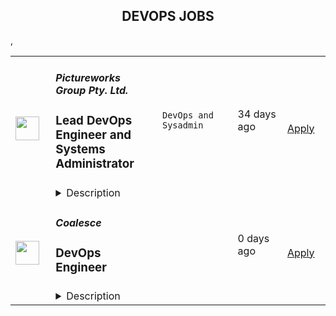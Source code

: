 <div align="center"><h2>DEVOPS JOBS</h2></div><table><tr>
                <td width="100" height="100" rowspan="2">
                    <img src="https://wwr-pro.s3.amazonaws.com/logos/0018/5497/logo.gif" width="38px" height="auto">
                </td>
                <td width="300">
                    <h5>Pictureworks Group Pty. Ltd.</h5>
                    <h3> Lead DevOps Engineer and Systems Administrator</h3>
                </td>
                <td width="300">
                    <code>DevOps and Sysadmin</code>
                </td>
                <td width="200">
                <text>34 days ago</text>
                </td>
                <td width="100" rowspan="2">
                <a href="https://weworkremotely.com/remote-jobs/pictureworks-group-pty-ltd-lead-devops-engineer-and-systems-administrator" align="right" target="_blank">Apply</a>
                </td>
            </tr>
            <tr>
                <td colspan="3">
                <details><summary>Description</summary>
                <img src="https://we-work-remotely.imgix.net/logos/0018/5497/logo.gif?ixlib=rails-4.0.0&w=50&h=50&dpr=2&fit=fill&auto=compress" />

<p>
  <strong>Headquarters:</strong> Melbourne, Australia
    <br /><strong>URL:</strong> <a href="https://pictureworks.com.au/">https://pictureworks.com.au/</a>
</p>

<div><strong>About Us</strong></div><div>
<em>Pictureworks Group Pty. Ltd. is a global software and system solutions business for the print, photo and manufacturing industries. We build the solution set and information architecture that underpins the creation and manufacture of millions of products a year. Our flagship application can be found at </em><a href="http://zensmart.ai"><em>zensmart.ai</em></a><em> and you can </em><a href="https://www.youtube.com/watch?v=xUsxwULxYqE"><em>learn more about our company history and tech stack here</em></a>
</div><div><br></div><div><em>We are currently seeking a Lead DevOps Engineer to join our team on a permanent basis and start work immediately on some really exciting and challenging projects.</em></div><div><br></div><div>
<br><strong>We’re Looking For Someone With</strong>
</div><ul>
<li>Significant experience leading a small technical team</li>
<li>Demonstrable experience at mastery level for GIT, Unix and Docker</li>
<li>Experience with Bash and confidence with at least one other scripting language (e.g. Python, Perl, Golang etc.)</li>
<li>Experience with container orchestration methods such as Docker Swarm or Kubernetes</li>
<li>A good understanding of modern web application development</li>
<li>Confidence and excitement to work with new and cutting edge libraries</li>
<li>The ability to communicate via English clearly, politely and professionally in person, on the phone and over email with people of different cultures and backgrounds</li>
<li>A strong work ethic and attitude with a willingness to "do what's required" on a project</li>
<li>Willingness to adapt and respond to changing requirements and potential 24/7 emergencies</li>
</ul><div>...and most of all, someone fun, friendly, motivated, ambitious, confident, excited and ready to hit the ground running!</div><div>
<br><br>
</div><div><strong>General Tasks Include</strong></div><ul>
<li>Team management and development</li>
<li>SME on all things infrastructure, providing advice to the executive on direction</li>
<li>Rostered 24hr on-call availability for systems emergency escalations</li>
<li>Proactive systems monitoring</li>
<li>Reactive systems event handling</li>
<li>Interacting with developers and other leads to provide support</li>
<li>Client interaction on select support requests</li>
<li>Threat detection and analysis</li>
<li>Process analysis</li>
<li>Providing feedback to the leadership team on efficiency opportunities</li>
<li>Bug fixing</li>
<li>Prototyping solutions to aid quotations</li>
<li>Testing</li>
</ul><div>
<br><strong>Benefits</strong>
</div><ul>
<li>Very competitive salary, tailored to your experience</li>
<li>Relaxed atmosphere</li>
<li>Playing with bleeding edge technologies and learning new skills</li>
<li>Working with a small, highly capable and motivated team, serving millions of end customers</li>
<li>30 days total leave per year, inclusive of national holidays</li>
</ul><div>Working here is awesome – way better than working for an agency or a big faceless enterprise – and we just know you’re going to love it too. The variety of work you’ll get, coupled with the freedom you’ll be given to think outside the box is unparalleled. Apply today and start making things, not just websites.</div><div><br></div>

<p><strong>To apply:</strong> <a href="https://weworkremotely.com/remote-jobs/pictureworks-group-pty-ltd-lead-devops-engineer-and-systems-administrator">https://weworkremotely.com/remote-jobs/pictureworks-group-pty-ltd-lead-devops-engineer-and-systems-administrator</a></p>

                </details>
                </td>
            </tr>,<tr>
                <td width="100" height="100" rowspan="2">
                    <img src="https://remotive.com/job/1685812/logo" width="38px" height="auto">
                </td>
                <td width="300">
                    <h5>GEEKFOX</h5>
                    <h3>DevOps Engineer</h3>
                </td>
                <td width="300">
                    <code>AWS,azure,cloud,devops</code>
                </td>
                <td width="200">
                <text>1 days ago</text>
                </td>
                <td width="100" rowspan="2">
                <a href="https://remotive.com/remote-jobs/devops/devops-engineer-1685812" align="right" target="_blank">Apply</a>
                </td>
            </tr>
            <tr>
                <td colspan="3">
                <details><summary>Description</summary>
                <p>We are seeking an experienced and highly skilled DevOps Engineer. As a DevOps Engineer, you will play a crucial role in building and maintaining our software delivery pipelines, infrastructure, and deployment processes.</p>
<p> </p>
<p>You will work closely with development, QA, and operations teams to automate and streamline our software development and deployment lifecycle. Your expertise in cloud technologies, CI/CD tools, and infrastructure management will be instrumental in ensuring the scalability, reliability, and performance of our software applications.</p>
<p> </p>
<p> </p>
<p><strong>Responsibilities:</strong></p>
<ul style="">
<li style="">Design, implement, and maintain scalable and highly available infrastructure solutions on public and private cloud platforms (such as AWS, Azure, or Google Cloud) using infrastructure-as-code (IaC) methodologies.</li>
<li style="">Develop and maintain CI/CD pipelines for efficient software delivery, including code compilation, automated testing, and deployment processes.</li>
<li style="">Collaborate with development teams to optimize application performance, scalability, and reliability by providing infrastructure recommendations and implementing best practices.</li>
<li style="">Monitor and troubleshoot production systems, ensuring high availability and performance.</li>
<li style="">Implement and maintain monitoring, logging, and alerting solutions to proactively identify and resolve issues.</li>
<li style="">Work closely with security teams to implement and maintain secure infrastructure and systems.</li>
<li style="">Continuously evaluate and integrate new tools and technologies to improve the DevOps process and productivity.</li>
<li style="">Document infrastructure configurations, processes, and procedures.</li>
<li style="">Collaborate effectively with cross-functional teams, including developers, QA engineers, and system administrators.<br> </li>
</ul>
<p> </p>
<p><strong>Requirements:</strong></p>
<ul style="">
<li style="">Bachelor's degree in Computer Science, Engineering, or a related field (or equivalent work experience).</li>
<li style="">At least 2 years of proven experience as a DevOps Engineer or a similar role, preferably in an <strong>Agile software development environment</strong>.</li>
<li style="">At least 1 year experience with<strong> cloud computing platforms </strong>(AWS, Azure, Google Cloud)</li>
<li style="">Experience with infrastructure-as-code tools (e.g., T<strong>erraform</strong>, CloudFormation).</li>
<li style="">Proficiency in designing and implementing CI/CD pipelines using tools like Jenkins, GitLab CI/CD, or CircleCI.</li>
<li style="">Hands-on experience with containerization technologies (<strong>Docker, Kubernetes</strong>) and container orchestration platforms.</li>
<li style="">Experience with<strong> monitoring and logging tools</strong> (e.g., <strong>ELK stack, Prometheus, Grafana)</strong>.</li>
<li style="">Strong problem-solving and troubleshooting skills.</li>
<li style="">Excellent collaboration and communication skills.</li>
<li style="">Good knowlege of English<br> </li>
</ul>
<p> </p>
<p><strong>Preferred Qualifications:</strong></p>
<ul style="">
<li style="">Relevant certifications in cloud technologies (AWS Certified DevOps Engineer, Azure DevOps Engineer, Google Cloud Certified - Professional Cloud DevOps Engineer).</li>
<li style="">Experience with serverless computing architectures (AWS Lambda, Azure Functions).</li>
<li style="">Knowledge of networking concepts and security principles.</li>
<li style="">Understanding of agile methodologies and DevOps practices.</li>
<li style="">Familiarity with microservices architecture.</li>
</ul>
<p> </p>
<p> </p>
<p><strong>What we offer:</strong></p>
<ul style="">
<li style=""><strong>Collaborative and innovative environment</strong></li>
<li style="">Performance bonus</li>
<li style="">Work-Life balance: <strong>enjoy a flexible schedule</strong></li>
<li style="">Professional development and<strong> training programs in tech</strong></li>
<li style=""><strong>100% remote opportunity</strong></li>
<li style="">Corporate benefits<br> </li>
</ul>
<p> </p>
<p>If you are passionate about DevOps and want to be part of a dynamic team that values innovation and collaboration, <strong>we would love to hear from you</strong>. Don't hesitate anymore, apply now!</p>
<img src="https://remotive.com/job/track/1685812/blank.gif?source=public_api" alt=""/>
                </details>
                </td>
            </tr>,<tr>
                <td width="100" height="100" rowspan="2">
                    <img src="https://pbs.twimg.com/profile_images/1470600385861611521/zGMS9sPM_400x400.png" width="38px" height="auto">
                </td>
                <td width="300">
                    <h5>Coalesce</h5>
                    <h3>DevOps Engineer</h3>
                </td>
                <td width="300">
                    <code></code>
                </td>
                <td width="200">
                <text>0 days ago</text>
                </td>
                <td width="100" rowspan="2">
                <a href="https://jobs.lever.co/coalesce.io/497eaa6d-bd10-438d-8ea9-0cf90a2b2d05" align="right" target="_blank">Apply</a>
                </td>
            </tr>
            <tr>
                <td colspan="3">
                <details><summary>Description</summary>
                <div class="section page-centered" data-qa="job-description"><div><span style="font-size: 10pt">Coalesce Software is hiring a DevOps Engineer to help us build the future of data analytics tooling. In this role you will play an important role in delivering our SaaS product to our customers at velocity and with reliability, working closely with our product, engineering, and customer success teams to keep our product moving forward and ensure an exceptional user experience for our customers.</span></div><div><br></div><div><span style="font-size: 10pt">What exactly does Coalesce do? Coalesce solves the most commonly failed project in IT: the data warehouse. Companies today need to be-data driven to be competitive. Coalesce is the only cloud-first data platform that enables companies to transform and streamline their analytics process, enabling data-driven decision making and visibility at enterprise scale.</span></div></div><div class="section page-centered"><div><h3>Key Responsibilities</h3><ul class="posting-requirements plain-list"><ul><li>Design and implement automated software builds, testing infrastructure, deployments, and associated monitoring</li><li>Contribute to CI/CD processes and infrastructure to facilitate faster deployment and testing times for software engineering teams</li><li>Contribute to planning and prioritization discussions</li><li>Facilitate onboarding customers from an infrastructure perspective</li></ul></ul></div></div><div class="section page-centered"><div><h3>Qualifications</h3><ul class="posting-requirements plain-list"><ul><li>Proficient with Kubernetes and/or Docker, preferably experience with GKE</li><li>Proficient with Google Cloud Platform or any major cloud platform--including experience with setting up and maintaining VMs, load balancing, containerization, certificates, etc.</li><li>Experience with GitHub Actions and Argo or similar CI/CD tooling</li><li>Experience with Terraform or similar IaaS</li><li>Experience with monitoring SaaS services</li><li>Exposure to software testing and the software development lifecycle</li></ul></ul></div></div><!--[2022-11-28] [GOLD-2535] Remove payTransparencyV1 when feature flag is fully removed--><div class="section page-centered" data-qa="closing-description"><div><span style="font-size: 10pt">Not a perfect fit? That’s OK! We have senior team members that can help you level up… Most importantly we are looking for individuals with the demonstrated ability to independently learn and develop. If you have an interest in data analytics and building great software with a high caliber team, we want to hear from you.</span></div></div><div class="section page-centered last-section-apply" data-qa="btn-apply-bottom"><a class="postings-btn template-btn-submit cerulean" data-qa="show-page-apply" href="https://jobs.lever.co/coalesce.io/497eaa6d-bd10-438d-8ea9-0cf90a2b2d05/apply">Apply for this job</a></div>
                </details>
                </td>
            </tr></table>